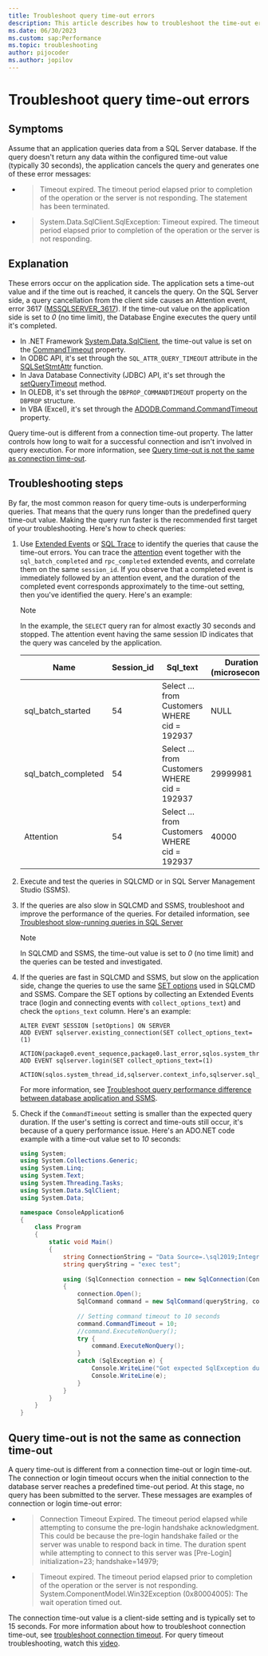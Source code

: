 ```yaml
---
title: Troubleshoot query time-out errors
description: This article describes how to troubleshoot the time-out errors when you run slow-running queries.
ms.date: 06/30/2023
ms.custom: sap:Performance
ms.topic: troubleshooting
author: pijocoder
ms.author: jopilov
---
```


# Troubleshoot query time-out errors

## Symptoms

Assume that an application queries data from a SQL Server database. If the query doesn't return any data within the configured time-out value (typically 30 seconds), the application cancels the query and generates one of these error messages:

- > Timeout expired. The timeout period elapsed prior to completion of the operation or the server is not responding. The statement has been terminated.

- > System.Data.SqlClient.SqlException: Timeout expired.  The timeout period elapsed prior to completion of the operation or the server is not responding.

## Explanation

These errors occur on the application side. The application sets a time-out value and if the time out is reached, it cancels the query. On the SQL Server side, a query cancellation from the client side causes an Attention event, error 3617 ([MSSQLSERVER_3617](/sql/relational-databases/errors-events/mssqlserver-3617-database-engine-error)). If the time-out value on the application side is set to *0* (no time limit), the Database Engine executes the query until it's completed.

- In .NET Framework [System.Data.SqlClient](/dotnet/api/system.data.sqlclient), the time-out value is set on the [CommandTimeout](/dotnet/api/system.data.sqlclient.sqlcommand.commandtimeout) property.
- In ODBC API, it's set through the `SQL_ATTR_QUERY_TIMEOUT` attribute in the [SQLSetStmtAttr](/sql/odbc/reference/syntax/sqlsetstmtattr-function) function.
- In Java Database Connectivity (JDBC) API, it's set through the [setQueryTimeout](/sql/connect/jdbc/reference/setquerytimeout-method-sqlserverstatement) method.
- In OLEDB, it's set through the `DBPROP_COMMANDTIMEOUT` property on the `DBPROP` structure.
- In VBA (Excel), it's set through the [ADODB.Command.CommandTimeout](/sql/ado/reference/ado-api/commandtimeout-property-ado) property.

Query time-out is different from a connection time-out property. The latter controls how long to wait for a successful connection and isn't involved in query execution. For more information, see [Query time-out is not the same as connection time-out](#query-time-out-is-not-the-same-as-connection-time-out).

## Troubleshooting steps

By far, the most common reason for query time-outs is underperforming queries. That means that the query runs longer than the predefined query time-out value. Making the query run faster is the recommended first target of your troubleshooting. Here's how to check queries:

1. Use [Extended Events](/sql/relational-databases/extended-events/extended-events) or [SQL Trace](/sql/relational-databases/sql-trace/sql-trace) to identify the queries that cause the time-out errors. You can trace the [attention](/sql/relational-databases/event-classes/attention-event-class) event together with the `sql_batch_completed` and `rpc_completed` extended events, and correlate them on the same `session_id`. If you observe that a completed event is immediately followed by an attention event, and the duration of the completed event corresponds approximately to the time-out setting, then you've identified the query. Here's an example:

   > [!NOTE]
   > In the example, the `SELECT` query ran for almost exactly 30 seconds and stopped. The attention event having the same session ID indicates that the query was canceled by the application.

   |     Name                   |     Session_id    |     Sql_text                                      |     Duration (microseconds)    |     Timestamp                   |
   |----------------------------|-------------------|---------------------------------------------------|--------------------------------|---------------------------------|
   |     sql_batch_started      |     54            |     Select … from Customers WHERE cid = 192937    |     NULL                       |     2021-09-30 09:50:25.0000    |
   |     sql_batch_completed    |     54            |     Select … from Customers WHERE cid = 192937    |     29999981                   |     2021-09-30 09:50:55.0000    |
   |     Attention              |     54            |     Select … from Customers WHERE cid = 192937    |     40000                      |     2021-09-30 09:50:55.0400    |

3. Execute and test the queries in SQLCMD or in SQL Server Management Studio (SSMS).

3. If the queries are also slow in SQLCMD and SSMS, troubleshoot and improve the performance of the queries. For detailed information, see [Troubleshoot slow-running queries in SQL Server](troubleshoot-slow-running-queries.md)

   > [!NOTE]
   > In SQLCMD and SSMS, the time-out value is set to *0* (no time limit) and the queries can be tested and investigated.

4. If the queries are fast in SQLCMD and SSMS, but slow on the application side, change the queries to use the same [SET options](/sql/t-sql/statements/set-statements-transact-sql) used in SQLCMD and SSMS. Compare the SET options by collecting an Extended Events trace (login and connecting events with `collect_options_text`) and check the `options_text` column. Here's an example:

    ```tsql
    ALTER EVENT SESSION [setOptions] ON SERVER 
    ADD EVENT sqlserver.existing_connection(SET collect_options_text=(1) 
        ACTION(package0.event_sequence,package0.last_error,sqlos.system_thread_id,sqlserver.context_info,sqlserver.session_id,sqlserver.sql_text)), 
    ADD EVENT sqlserver.login(SET collect_options_text=(1)
        ACTION(sqlos.system_thread_id,sqlserver.context_info,sqlserver.sql_text))
    ```

    For more information, see [Troubleshoot query performance difference between database application and SSMS](troubleshoot-application-slow-ssms-fast.md).

5. Check if the `CommandTimeout` setting is smaller than the expected query duration. If the user's setting is correct and time-outs still occur, it's because of a query performance issue. Here's an ADO.NET code example with a time-out value set to *10* seconds:

    ```csharp
    using System;
    using System.Collections.Generic;
    using System.Linq;
    using System.Text;
    using System.Threading.Tasks;
    using System.Data.SqlClient;
    using System.Data;
    
    namespace ConsoleApplication6
    {
        class Program
        {
            static void Main()
            {
                string ConnectionString = "Data Source=.\sql2019;Integrated Security=SSPI;Initial Catalog=tempdb;";
                string queryString = "exec test";
        
                using (SqlConnection connection = new SqlConnection(ConnectionString))
                {
                    connection.Open();
                    SqlCommand command = new SqlCommand(queryString, connection);
                    
                    // Setting command timeout to 10 seconds
                    command.CommandTimeout = 10;
                    //command.ExecuteNonQuery();
                    try {
                        command.ExecuteNonQuery();
                    }
                    catch (SqlException e) {
                        Console.WriteLine("Got expected SqlException due to command timeout ");
                        Console.WriteLine(e);
                    }
                }
            }
        }
    }
    ```

## Query time-out is not the same as connection time-out

A query time-out is different from a connection time-out or login time-out. The connection or login timeout occurs when the initial connection to the database server reaches a predefined time-out period. At this stage, no query has been submitted to the server. These messages are examples of connection or login time-out error:

- > Connection Timeout Expired. The timeout period elapsed while attempting to consume the pre-login handshake acknowledgment. This could be because the pre-login handshake failed or the server was unable to respond back in time. The duration spent while attempting to connect to this server was [Pre-Login] initialization=23; handshake=14979;

- > Timeout expired. The timeout period elapsed prior to completion of the operation or the server is not responding. System.ComponentModel.Win32Exception (0x80004005): The wait operation timed out.

The connection time-out value is a client-side setting and is typically set to 15 seconds. For more information about how to troubleshoot connection time-out, see [troubleshoot connection timeout](/previous-versions/sql/sql-server-2008-r2/ms190181(v=sql.105)). For query timeout troubleshooting, watch this [video](https://channel9.msdn.com/Series/SQL-Workshops/SQL-Server-Command-Timeout-Application-Timeout-Extended-Event-Attention).

